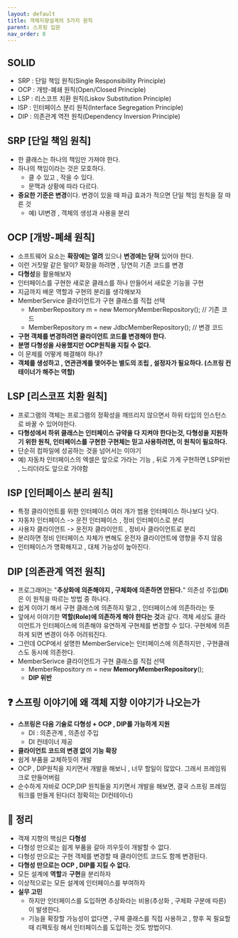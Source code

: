 ```yaml
---
layout: default
title: 객체지향설계의 5가지 원칙
parent: 스프링 입문
nav_order: 8
---
```

## **SOLID**

-   SRP : 단일 책임 원칙(Single Responsibility Principle)
-   OCP : 개방-폐쇄 원칙(Open/Closed Principle)
-   LSP : 리스코프 치환 원칙(Liskov Substitution Principle)
-   ISP : 인터페이스 분리 원칙(Interface Segregation Principle)
-   DIP : 의존관계 역전 원칙(Dependency Inversion Principle)

## **SRP [단일 책임 원칙]**

-   한 클래스는 하나의 책임만 가져야 한다.
-   하나의 책임이라는 것은 모호하다.
    -   클 수 있고 , 작을 수 있다.
    -   문맥과 상황에 따라 다르다.
-   **중요한 기준은 변경**이다. 변경이 있을 때 파급 효과가 적으면 단일 책임 원칙을 잘 따른 것
    -   예) UI변경 , 객체의 생성과 사용을 분리 

## **OCP [개방-폐쇄 원칙]**

-   소프트웨어 요소는 **확장에는 열려** 있으나 **변경에는 닫혀** 있어야 한다.
-   이런 거짓말 같은 말이? 확장을 하려면 , 당연히 기존 코드를 변경
-   **다형성**을 활용해보자
-   인터페이스를 구현한 새로운 클래스를 하나 만들어서 새로운 기능을 구현
-   지금까지 배운 역할과 구현의 분리를 생각해보자
-   MemberService 클라이언트가 구현 클래스를 직접 선택
    -   MemberRepository m = new MemoryMemberRepository(); // 기존 코드
    -   MemberRepository m = new JdbcMemberRepository(); // 변경 코드
-   **구현 객체를 변경하려면 클라이언트 코드를 변경해야 한다.**
-   **분명 다형성을 사용했지만 OCP원칙을 지킬 수 없다.**
-   이 문제를 어떻게 해결해야 하나?
-   **객체를 생성하고 , 연관관계를 맺어주는 별도의 조립 , 설정자가 필요하다. (스프링 컨테이너가 해주는 역할)**

## **LSP [리스코프 치환 원칙]**

-   프로그램의 객체는 프로그램의 정확성을 깨뜨리지 않으면서 하위 타입의 인스턴스로 바꿀 수 있어야한다.
-   **다형성에서 하위 클래스는 인터페이스 규약을 다 지켜야 한다는것, 다형성을 지원하기 위한 원칙, 인터페이스를 구현한 구현체는 믿고 사용하려면, 이 원칙이 필요하다.**
-   단순히 컴파일에 성공하는 것을 넘어서는 이야기
-   예) 자동차 인터페이스의 엑셀은 앞으로 가라는 기능 , 뒤로 가게 구현하면 LSP위반 , 느리더라도 앞으로 가야함

## **ISP [인터페이스 분리 원칙]**

-   특정 클라이언트를 위한 인터페이스 여러 개가 범용 인터페이스 하나보다 낫다.
-   자동차 인터페이스 -> 운전 인터페이스 , 정비 인터페이스로 분리
-   사용자 클라이언트 -> 운전자 클라이언트 , 정비사 클라이언트로 분리
-   분리하면 정비 인터페이스 자체가 변해도 운전자 클라이언트에 영향을 주지 않음
-   인터페이스가 명확해지고 , 대체 가능성이 높아진다.

## **DIP [의존관계 역전 원칙]**

-   프로그래머는 "**추상화에 의존해야지 , 구체화에 의존하면 안된다.**" 의존성 주입(**DI**)은 이 원칙을 따르는 방법 중 하나다.
-   쉽게 이야기 해서 구현 클래스에 의존하지 말고 , 인터페이스에 의존하라는 뜻
-   앞에서 이야기한 **역할(Role)에 의존하게 해야 한다는 것**과 같다. 객체 세상도 클라이언트가 인터페이스에 의존해야 유연하게 구현체를 변경할 수 있다. 구현체에 의존하게 되면 변경이 아주 어려워진다.
-   그런데 OCP에서 설명한 MemberService는 인터페이스에 의존하지만 , 구현클래스도 동시에 의존한다.
-   MemberSerivce 클라이언트가 구현 클래스를 직접 선택
    -   MemberRepository m = new **MemoryMemberRepository**();
    -   **DIP 위반**

## ❓ 스프링 이야기에 왜 객체 지향 이야기가 나오는가

  -   <strong>스프링은 다음 기술로 다형성 + OCP , DIP를 가능하게 지원</strong>
      -   DI : 의존관계 , 의존성 주입
      -   DI 컨테이너 제공
  -   **클라이언트 코드의 변경 없이 기능 확장**
  -   쉽게 부품을 교체하듯이 개발
  -   OCP , DIP원칙을 지키면서 개발을 해보니 , 너무 할일이 많았다. 그래서 프레임워크로 만들어버림
  -   순수하게 자바로 OCP,DIP 원칙들을 지키면서 개발을 해보면, 결국 스프링 프레임 워크를 만들게 된다(더 정확히는 DI컨테이너)

## 📌 **정리**

-   객제 지향의 핵심은 **다형성**
-   다형성 만으로는 쉽게 부품을 갈아 끼우듯이 개발할 수 없다.
-   다형성 만으로는 구현 객체를 변경할 때 클라이언트 코드도 함께 변경된다.
-   **다형성 만으로는 OCP , DIP를 지킬 수 없다.**
-   모든 설계에 **역할**과 **구현**을 분리하자
-   이상적으로는 모든 설계에 인터페이스를 부여하자
-   **실무 고민**
    -   하지만 인터페이스를 도입하면 추상화라는 비용(추상화 , 구체화 구분에 따른) 이 발생한다. 
    -   기능을 확장할 가능성이 없다면 , 구체 클래스를 직접 사용하고 , 향후 꼭 필요할 때 리팩토링 해서 인터페이스를 도입하는 것도 방법이다.
